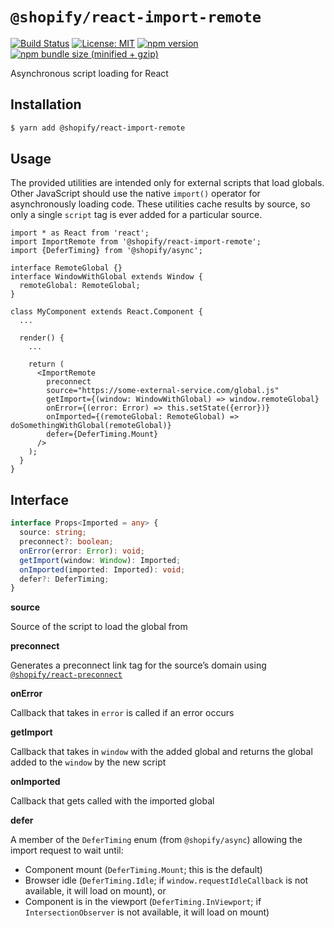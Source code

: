 # `@shopify/react-import-remote`

[![Build Status](https://travis-ci.org/Shopify/quilt.svg?branch=master)](https://travis-ci.org/Shopify/quilt)
[![License: MIT](https://img.shields.io/badge/License-MIT-green.svg)](LICENSE.md) [![npm version](https://badge.fury.io/js/%40shopify%2Freact-import-remote.svg)](https://badge.fury.io/js/%40shopify%2Freact-import-remote.svg) [![npm bundle size (minified + gzip)](https://img.shields.io/bundlephobia/minzip/@shopify/react-import-remote.svg)](https://img.shields.io/bundlephobia/minzip/@shopify/react-import-remote.svg)

Asynchronous script loading for React

## Installation

```bash
$ yarn add @shopify/react-import-remote
```

## Usage

The provided utilities are intended only for external scripts that load globals. Other JavaScript should use the native `import()` operator for asynchronously loading code. These utilities cache results by source, so only a single `script` tag is ever added for a particular source.

```tsx
import * as React from 'react';
import ImportRemote from '@shopify/react-import-remote';
import {DeferTiming} from '@shopify/async';

interface RemoteGlobal {}
interface WindowWithGlobal extends Window {
  remoteGlobal: RemoteGlobal;
}

class MyComponent extends React.Component {
  ...

  render() {
    ...

    return (
      <ImportRemote
        preconnect
        source="https://some-external-service.com/global.js"
        getImport={(window: WindowWithGlobal) => window.remoteGlobal}
        onError={(error: Error) => this.setState({error})}
        onImported={(remoteGlobal: RemoteGlobal) => doSomethingWithGlobal(remoteGlobal)}
        defer={DeferTiming.Mount}
      />
    );
  }
}
```

## Interface

```ts
interface Props<Imported = any> {
  source: string;
  preconnect?: boolean;
  onError(error: Error): void;
  getImport(window: Window): Imported;
  onImported(imported: Imported): void;
  defer?: DeferTiming;
}
```

**source**

Source of the script to load the global from

**preconnect**

Generates a preconnect link tag for the source’s domain using [`@shopify/react-preconnect`](https://github.com/Shopify/quilt/tree/master/packages/react-preconnect)

**onError**

Callback that takes in `error` is called if an error occurs

**getImport**

Callback that takes in `window` with the added global and returns the global added to the `window` by the new script

**onImported**

Callback that gets called with the imported global

**defer**

A member of the `DeferTiming` enum (from `@shopify/async`) allowing the import request to wait until:

- Component mount (`DeferTiming.Mount`; this is the default)
- Browser idle (`DeferTiming.Idle`; if `window.requestIdleCallback` is not available, it will load on mount), or
- Component is in the viewport (`DeferTiming.InViewport`; if `IntersectionObserver` is not available, it will load on mount)
